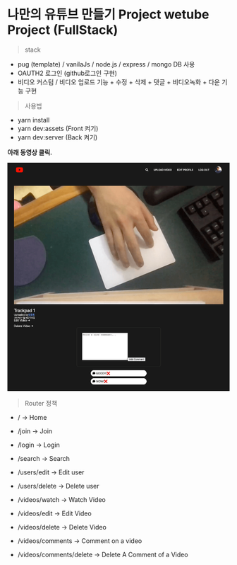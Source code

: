 # 나만의 유튜브 만들기 Project wetube Project (FullStack)

> stack
- pug (template) / vanilaJs / node.js / express / mongo DB 사용
- OAUTH2 로그인 (github로그인 구현)
- 비디오 커스텀 / 비디오 업로드 기능 + 수정 + 삭제 + 댓글 + 비디오녹화 + 다운 기능 구현

> 사용법
- yarn install
- yarn dev:assets   (Front 켜기)
- yarn dev:server   (Back 켜기)

<b>아래 동영상 클릭.</b>

[![영상을 보기위해 클릭해주세요](images/thumbnail.png)](https://user-images.githubusercontent.com/55338435/140600743-1f6ca6e1-a9cd-405a-919d-9825e20f9efc.mp4)

> Router 정책

- / -> Home
- /join -> Join
- /login -> Login
- /search -> Search

- /users/edit -> Edit user
- /users/delete -> Delete user

- /videos/watch -> Watch Video
- /videos/edit -> Edit Video
- /videos/delete -> Delete Video
- /videos/comments -> Comment on a video
- /videos/comments/delete -> Delete A Comment of a Video

